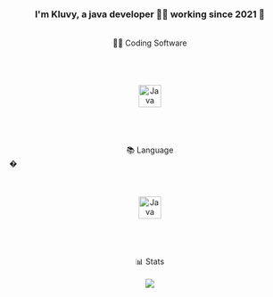 ### <div align="center">I'm Kluvy, a java developer 👨‍💻 working since 2021 🚀</div>
<br/>
<div align="center">👨‍💻 Coding Software</div>
<br/>
<div align="center">
<a href="https://www.jetbrains.com/fr-fr/idea/download/" target="_blank">
<img style="margin: 50px" src="https://seeklogo.com/images/I/intellij-idea-logo-F0395EF783-seeklogo.com.png" alt="Java" height="40" />
</a>
</div>
<br/>
<div align="center">📚 Language</div>�
<br/>
<div align="center">
<img style="margin: 50px" src="https://seeklogo.com/images/J/java-logo-41D4155FC3-seeklogo.com.png" alt="Java" height="40" />
</div>
<br/>
<div align="center">📊 Stats</div>
<br/>
<div align="center"><img src="https://github-readme-stats.vercel.app/api/top-langs/?username=NotKluvy&hide_border=true&layout=compact" align="center" /></div>
